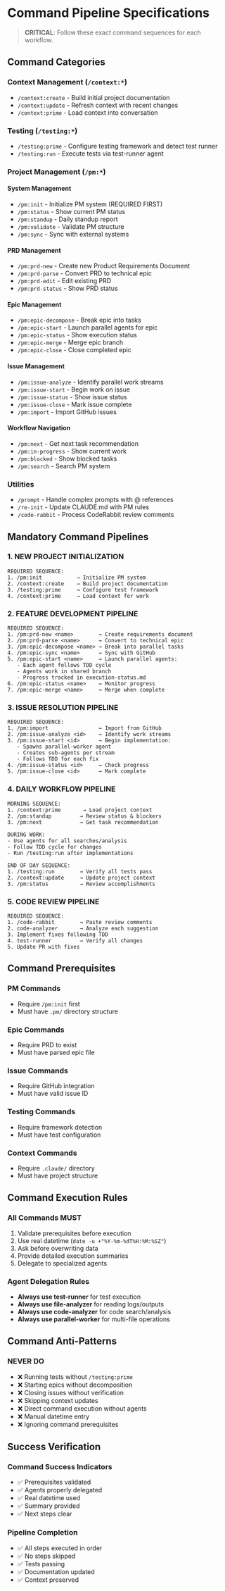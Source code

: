 # Command Pipeline Specifications

> **CRITICAL**: Follow these exact command sequences for each workflow.

## Command Categories

### Context Management (`/context:*`)

- `/context:create` - Build initial project documentation
- `/context:update` - Refresh context with recent changes  
- `/context:prime` - Load context into conversation

### Testing (`/testing:*`)

- `/testing:prime` - Configure testing framework and detect test runner
- `/testing:run` - Execute tests via test-runner agent

### Project Management (`/pm:*`)

#### System Management

- `/pm:init` - Initialize PM system (REQUIRED FIRST)
- `/pm:status` - Show current PM status
- `/pm:standup` - Daily standup report
- `/pm:validate` - Validate PM structure
- `/pm:sync` - Sync with external systems

#### PRD Management

- `/pm:prd-new` - Create new Product Requirements Document
- `/pm:prd-parse` - Convert PRD to technical epic
- `/pm:prd-edit` - Edit existing PRD
- `/pm:prd-status` - Show PRD status

#### Epic Management

- `/pm:epic-decompose` - Break epic into tasks
- `/pm:epic-start` - Launch parallel agents for epic
- `/pm:epic-status` - Show execution status
- `/pm:epic-merge` - Merge epic branch
- `/pm:epic-close` - Close completed epic

#### Issue Management

- `/pm:issue-analyze` - Identify parallel work streams
- `/pm:issue-start` - Begin work on issue
- `/pm:issue-status` - Show issue status
- `/pm:issue-close` - Mark issue complete
- `/pm:import` - Import GitHub issues

#### Workflow Navigation

- `/pm:next` - Get next task recommendation
- `/pm:in-progress` - Show current work
- `/pm:blocked` - Show blocked tasks
- `/pm:search` - Search PM system

### Utilities

- `/prompt` - Handle complex prompts with @ references
- `/re-init` - Update CLAUDE.md with PM rules
- `/code-rabbit` - Process CodeRabbit review comments

## Mandatory Command Pipelines

### 1. NEW PROJECT INITIALIZATION

```
REQUIRED SEQUENCE:
1. /pm:init           → Initialize PM system
2. /context:create    → Build project documentation
3. /testing:prime     → Configure test framework
4. /context:prime     → Load context for work
```

### 2. FEATURE DEVELOPMENT PIPELINE

```
REQUIRED SEQUENCE:
1. /pm:prd-new <name>        → Create requirements document
2. /pm:prd-parse <name>      → Convert to technical epic
3. /pm:epic-decompose <name> → Break into parallel tasks
4. /pm:epic-sync <name>      → Sync with GitHub
5. /pm:epic-start <name>     → Launch parallel agents:
   - Each agent follows TDD cycle
   - Agents work in shared branch
   - Progress tracked in execution-status.md
6. /pm:epic-status <name>    → Monitor progress
7. /pm:epic-merge <name>     → Merge when complete
```

### 3. ISSUE RESOLUTION PIPELINE

```
REQUIRED SEQUENCE:
1. /pm:import                → Import from GitHub
2. /pm:issue-analyze <id>    → Identify work streams
3. /pm:issue-start <id>      → Begin implementation:
   - Spawns parallel-worker agent
   - Creates sub-agents per stream
   - Follows TDD for each fix
4. /pm:issue-status <id>     → Check progress
5. /pm:issue-close <id>      → Mark complete
```

### 4. DAILY WORKFLOW PIPELINE

```
MORNING SEQUENCE:
1. /context:prime       → Load project context
2. /pm:standup         → Review status & blockers
3. /pm:next            → Get task recommendation

DURING WORK:
- Use agents for all searches/analysis
- Follow TDD cycle for changes
- Run /testing:run after implementations

END OF DAY SEQUENCE:
1. /testing:run        → Verify all tests pass
2. /context:update     → Update project context
3. /pm:status          → Review accomplishments
```

### 5. CODE REVIEW PIPELINE

```
REQUIRED SEQUENCE:
1. /code-rabbit        → Paste review comments
2. code-analyzer       → Analyze each suggestion
3. Implement fixes following TDD
4. test-runner         → Verify all changes
5. Update PR with fixes
```

## Command Prerequisites

### PM Commands

- Require `/pm:init` first
- Must have `.pm/` directory structure

### Epic Commands

- Require PRD to exist
- Must have parsed epic file

### Issue Commands

- Require GitHub integration
- Must have valid issue ID

### Testing Commands

- Require framework detection
- Must have test configuration

### Context Commands

- Require `.claude/` directory
- Must have project structure

## Command Execution Rules

### All Commands MUST

1. Validate prerequisites before execution
2. Use real datetime (`date -u +"%Y-%m-%dT%H:%M:%SZ"`)
3. Ask before overwriting data
4. Provide detailed execution summaries
5. Delegate to specialized agents

### Agent Delegation Rules

- **Always use test-runner** for test execution
- **Always use file-analyzer** for reading logs/outputs
- **Always use code-analyzer** for code search/analysis
- **Always use parallel-worker** for multi-file operations

## Command Anti-Patterns

### NEVER DO

- ❌ Running tests without `/testing:prime`
- ❌ Starting epics without decomposition
- ❌ Closing issues without verification
- ❌ Skipping context updates
- ❌ Direct command execution without agents
- ❌ Manual datetime entry
- ❌ Ignoring command prerequisites

## Success Verification

### Command Success Indicators

- ✅ Prerequisites validated
- ✅ Agents properly delegated
- ✅ Real datetime used
- ✅ Summary provided
- ✅ Next steps clear

### Pipeline Completion

- ✅ All steps executed in order
- ✅ No steps skipped
- ✅ Tests passing
- ✅ Documentation updated
- ✅ Context preserved
